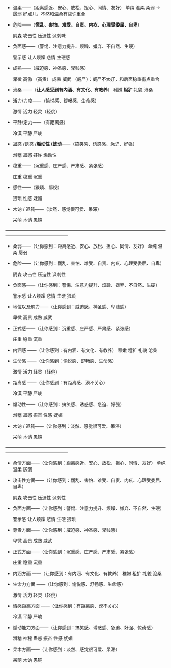 * 温柔——（距离感近、安心、放松、担心、同情、友好）
  单纯 温柔 柔弱 -> 孱弱 好点儿，不然和温柔有些许重合

* 危险——（**慌乱、害怕、难受、自责、内疚、心理受委屈、自卑**）

  阴森 攻击性 压迫性 讽刺味 

* 负面感——（警惕、注意力提升、烦躁、嫌弃、不自然、生硬）

  警示感 让人烦躁 悲情  生硬感

* 成熟——（威迫感、神圣感、卑贱感）

  卑微 高傲 （高贵）  成熟  威武 （威严）：威严不太好，和后面稳重有点重合

* 沧桑 ——（**让人感受到有内涵、有文化、有教养**）
  稚嫩 **粗犷** 礼貌 沧桑

* 活力/力度——（愉悦感、舒畅感、生命感）

  激情 活力 轻灵（轻佻）

* 平静/定力——（有距离感）

  冷漠 平静 严峻

* 蛊惑 /诱惑 /**煽动性 /鼓动**——（搞笑感、诱惑感、急迫、好强）

  滑稽 蛊惑 ~~奸诈~~ 煽动性

* 稳重——（沉重感、庄严感、严肃感、紧张感）

  庄重 稳重 沉重

* 感性——（猥琐、鄙视）

  猥琐 性感 妩媚

* 木讷 / 迟钝——（淡然、感觉很可爱、呆滞）

  呆萌 木讷 愚钝 

——————————————————————————————————————————————————

- 柔弱——（让你感到：距离感近、安心、放松、担心、同情、友好）
  单纯 温柔 孱弱 

- 危险——（让你感到：慌乱、害怕、难受、自责、内疚、心理受委屈、自卑）

  阴森 攻击性 压迫性 讽刺性 

- 负面感——（让你感到：警惕、注意力提升、烦躁、嫌弃、不自然、生硬）

  警示感 让人烦躁  悲情  生硬  猥琐

- 地位以及魄力——（让你感到：威迫感、神圣感、卑贱感）

  卑微  高贵  成熟  威武 

* 正式感——（让你感到：沉重感、庄严感、严肃感、紧张感）

  庄重 稳重 沉重

- 内涵感 ——（让你感到：有内涵、有文化、有教养）
  稚嫩 粗犷 礼貌 沧桑

- 生命感 ——（让你感到：愉悦感、舒畅感、生命感）

  激情 活力 轻灵（轻佻）

- 距离感 ——（让你感到：有距离感、漠不关心）

  冷漠 平静 严峻

- 煽动性——（让你感到：搞笑感、诱惑感、急迫、好强）

  滑稽 蛊惑  振奋 性感  妩媚

- 木讷 / 迟钝——（让你感到：淡然、感觉很可爱、呆滞）

  呆萌 木讷 愚钝 

——————————————————————————————————————————————————

- 柔情方面——（让你感到：距离感近、安心、放松、担心、同情、友好）
  单纯 温柔 孱弱 

- 攻击性方面——（让你感到：慌乱、害怕、难受、自责、内疚、心理受委屈、自卑）

  阴森 攻击性 压迫性 讽刺性  

- 负面方面——（让你感到：警惕、注意力提升、烦躁、嫌弃、不自然、生硬）

  警示感 让人烦躁  悲情  生硬  猥琐

- 尊贵方面——（让你感到：威迫感、神圣感、卑贱感）

  卑微  高贵  成熟  威武 

- 正式方面——（让你感到：沉重感、庄严感、严肃感、紧张感）

  庄重 稳重 沉重

- 内涵方面 ——（让你感到：有内涵、有文化、有教养）
  稚嫩 粗犷 礼貌 沧桑

- 生命力方面 ——（让你感到：愉悦感、舒畅感、生命感）

  激情 活力 轻灵（轻佻）

- 情感距离方面 ——（让你感到：有距离感、漠不关心）

  冷漠 平静 严峻

- 煽动能力方面——（让你感到：搞笑感、诱惑感、急迫、好强、惊奇感）

  滑稽 神秘 蛊惑  振奋 性感  妩媚

- 呆木方面——（让你感到：淡然、感觉很可爱、呆滞）

  呆萌 木讷 愚钝 









